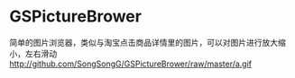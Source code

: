 # GSPictureBrower
简单的图片浏览器，类似与淘宝点击商品详情里的图片，可以对图片进行放大缩小，左右滑动
http://github.com/SongSongG/GSPictureBrower/raw/master/a.gif
